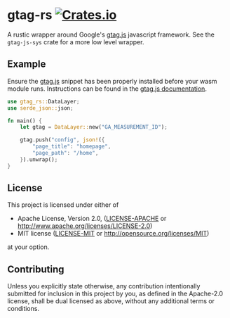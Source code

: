 # gtag-rs [![Crates.io](https://img.shields.io/crates/v/gtag-rs.svg)](https://crates.io/crates/gtag-rs)
 

A rustic wrapper around Google's [gtag.js] javascript framework. See the
`gtag-js-sys` crate for a more low level wrapper.

## Example

Ensure the [gtag.js] snippet has been properly installed before your wasm
module runs. Instructions can be found in the [gtag.js documentation].

```rust
use gtag_rs::DataLayer;
use serde_json::json;

fn main() {
    let gtag = DataLayer::new("GA_MEASUREMENT_ID");

    gtag.push("config", json!({
        "page_title": "homepage",
        "page_path": "/home",
    }).unwrap();
}
```

## License

This project is licensed under either of

 * Apache License, Version 2.0, ([LICENSE-APACHE](LICENSE-APACHE) or
   http://www.apache.org/licenses/LICENSE-2.0)
 * MIT license ([LICENSE-MIT](LICENSE-MIT) or
   http://opensource.org/licenses/MIT)

at your option.

## Contributing

Unless you explicitly state otherwise, any contribution intentionally submitted
for inclusion in this project by you, as defined in the Apache-2.0 license,
shall be dual licensed as above, without any additional terms or conditions.

[gtag.js]: https://developers.google.com/gtagjs
[gtag.js documentation]: https://developers.google.com/gtagjs/devguide/snippet
